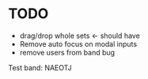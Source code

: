# TODO

- drag/drop whole sets <- should have
- Remove auto focus on modal inputs
- remove users from band bug

Test band: NAEOTJ

